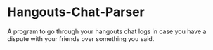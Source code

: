 # Hangouts-Chat-Parser
A program to go through your hangouts chat logs in case you have a dispute with your friends over something you said.
